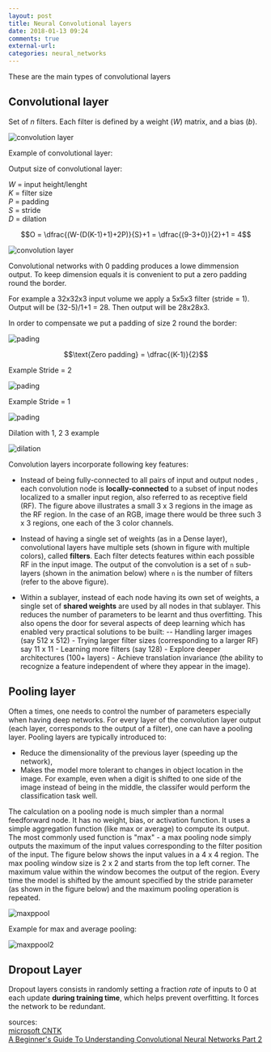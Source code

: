 ```yaml
---
layout: post
title: Neural Convolutional layers
date: 2018-01-13 09:24
comments: true
external-url:
categories: neural_networks
---
```


These are the main types of convolutional layers

## Convolutional layer

Set of $n$ filters. Each filter is defined by a weight ($W$) matrix, and a bias ($b$).

![convolution layer](/assets/cntk103d_filterset_v2.png)

Example of convolutional layer:

Output size of convolutional layer:

$W$ = input height/lenght  
$K$ = filter size  
$P$ = padding  
$S$ = stride  
$D$ = dilation  

$$O = \dfrac{(W-(D(K-1)+1)+2P)}{S}+1 = \dfrac{(9-3+0)}{2}+1 = 4$$

![convolution layer](/assets/cntk103d_conv2d_final.gif)

Convolutional networks with 0 padding produces a lowe dimmension output. To keep dimension equals it is convenient to put a zero padding round the border.

For example a 32x32x3 input volume we apply a 5x5x3 filter (stride = 1). Output will be (32-5)/1+1 = 28. Then output will be 28x28x3.

In order to compensate we put a padding of size 2 round the border:

![pading](/assets/Pad.png)

$$\text{Zero padding} = \dfrac{(K-1)}{2}$$

Example Stride = 2

![pading](/assets/stride2.gif)

Example Stride = 1

![pading](/assets/stride1.gif)

Dilation with 1, 2 3 example

![dilation](/assets/dilation.png)

Convolution layers incorporate following key features:

   - Instead of being fully-connected to all pairs of input and output nodes , each convolution node is **locally-connected** to a subset of input nodes localized to a smaller input region, also referred to as receptive field (RF). The figure above illustrates a small 3 x 3 regions in the image as the RF region. In the case of an RGB, image there would be three such 3 x 3 regions, one each of the 3 color channels. 
   
   
   - Instead of having a single set of weights (as in a Dense layer), convolutional layers have multiple sets (shown in figure with multiple colors), called **filters**. Each filter detects features within each possible RF in the input image.  The output of the convolution is a set of `n` sub-layers (shown in the animation below) where `n` is the number of filters (refer to the above figure).  
   
     
   - Within a sublayer, instead of each node having its own set of weights, a single set of **shared weights** are used by all nodes in that sublayer. This reduces the number of parameters to be learnt and thus overfitting. This also opens the door for several aspects of deep learning which has enabled very practical solutions to be built:
    -- Handling larger images (say 512 x 512)
    - Trying larger filter sizes (corresponding to a larger RF) say 11 x 11
    - Learning more filters (say 128)
    - Explore deeper architectures (100+ layers)
    - Achieve translation invariance (the ability to recognize a feature independent of where they appear in the image). 

## Pooling layer

Often a times, one needs to control the number of parameters especially when having deep networks. For every layer of the convolution layer output (each layer, corresponds to the output of a filter), one can have a pooling layer. Pooling layers are typically introduced to:
- Reduce the dimensionality of the previous layer (speeding up the network),
- Makes the model more tolerant to changes in object location in the image. For example, even when a digit is shifted to one side of the image instead of being in the middle, the classifer would perform the classification task well.

The calculation on a pooling node is much simpler than a normal feedforward node.  It has no weight, bias, or activation function.  It uses a simple aggregation function (like max or average) to compute its output.  The most commonly used function is "max" - a max pooling node simply outputs the maximum of the input values corresponding to the filter position of the input. The figure below shows the input values in a 4 x 4 region. The max pooling window size is 2 x 2 and starts from the top left corner. The maximum value within the window becomes the output of the region. Every time the model is shifted by the amount specified by the stride parameter (as shown in the figure below) and the maximum pooling operation is repeated. 

![maxppool](/assets/MaxPooling.png)

Example for max and average pooling:

![maxppool2](/assets/ezgif-3-fe5b473357.gif)

## Dropout Layer

Dropout layers consists in randomly setting a fraction $rate$ of inputs to $0$ at each update **during training time**, which helps prevent overfitting. It forces the network to be redundant.

sources:  
[microsoft CNTK](https://github.com/Microsoft/CNTK/blob/master/Tutorials/CNTK_103D_MNIST_ConvolutionalNeuralNetwork.ipynb)  
[A Beginner's Guide To Understanding Convolutional Neural Networks Part 2](https://adeshpande3.github.io/A-Beginner%27s-Guide-To-Understanding-Convolutional-Neural-Networks-Part-2/)






